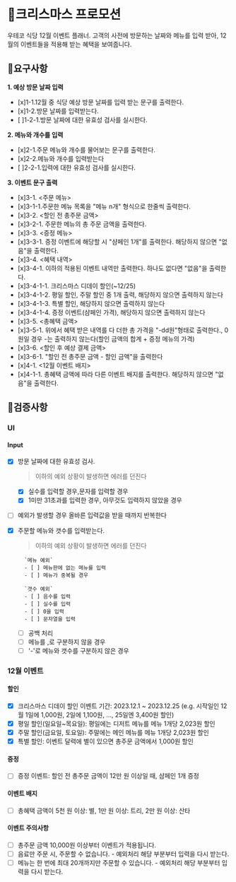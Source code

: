 # 🎅크리스마스 프로모션

우테코 식당 12월 이벤트 플래너.
고객의 사전에 방문하는 날짜와 메뉴를 입력 받아, 12월의 이벤트들을 적용해 받는 혜택을 보여줍니다.

## 🚩요구사항

**1. 예상 방문 날짜 입력**

- [x]1-1.12월 중 식당 예상 방문 날짜를 입력 받는 문구를 출력한다.
- [x]1-2.방문 날짜를 입력받는다.
- [ ]1-2-1.방문 날짜에 대한 유효성 검사를 실시한다.

**2. 메뉴와 개수를 입력**

- [x]2-1.주문 메뉴와 개수를 물어보는 문구를 출력한다.
- [x]2-2.메뉴와 개수를 입력받는다
- [ ]2-2-1.입력에 대한 유효성 검사를 실시한다.

**3. 이벤트 문구 출력**

- [x]3-1. <주문 메뉴>
- [x]3-1-1.주문한 메뉴 목록을 "메뉴 n개" 형식으로 한줄씩 출력한다.
- [x]3-2. <할인 전 총주문 금액>
- [x]3-2-1. 주문한 메뉴의 총 주문 금액을 출력한다.
- [x]3-3. <증정 메뉴>
- [x]3-3-1. 증정 이벤트에 해당할 시 "샴페인 1개"를 출력한다. 해당하지 않으면 "없음"을 출력한다.
- [x]3-4. <혜택 내역>
- [x]3-4-1. 이하의 적용된 이벤트 내역만 출력한다. 하나도 없다면 "없음"을 출력한다.
- [x]3-4-1-1. 크리스마스 디데이 할인(~12/25)
- [x]3-4-1-2. 평일 할인, 주말 할인 중 1개 출력, 해당하지 않으면 출력하지 않는다
- [x]3-4-1-3. 특별 할인, 해당하지 않으면 출력하지 않는다
- [x]3-4-1-4. 증정 이벤트(샴페인 가격), 해당하지 않으면 출력하지 않는다
- [x]3-5. <총혜택 금액>
- [x]3-5-1. 위에서 혜택 받은 내역를 다 더한 총 가격을 "-dd원"형태로 출력한다., 0원일 경우 -는 출력하지 않는다(할인 금액의 합계 + 증정 메뉴의 가격)
- [x]3-6. <할인 후 예상 결제 금액>
- [x]3-6-1. "할인 전 총주문 금액 - 할인 금액"을 출력한다
- [x]4-1. <12월 이벤트 배지>
- [x]4-1-1. 총혜택 금액에 따라 다른 이벤트 배지를 출력한다. 해당하지 않으면 "없음"을 출력한다.

## 📝검증사항

### UI

#### Input

- [x] 방문 날짜에 대한 유효성 검사.
  > 이하의 예외 상황이 발생하면 에러를 던진다
  - [x] 실수를 입력할 경우,문자를 입력할 경우
  - [x] 1미만 31초과를 입력한 경우, 아무것도 입력하지 않았을 경우
- [ ] 예외가 발생할 경우 올바른 입력값을 받을 때까지 반복한다

- [x] 주문할 메뉴와 갯수를 입력받는다.

  > 이하의 예외 상황이 발생하면 에러를 던진다

        `메뉴 예외`
        - [ ] 메뉴판에 없는 메뉴를 입력
        - [ ] 메뉴가 중복될 경우

        `갯수 예외`
        - [ ] 음수를 입력
        - [ ] 실수를 입력
        - [ ] 0을 입력
        - [ ] 문자열을 입력

  - [ ] 공백 처리
  - [ ] 메뉴를 ,로 구분하지 않을 경우
  - [ ] '-'로 메뉴와 갯수를 구분하지 않은 경우

### 12월 이벤트

#### 할인

- [x] 크리스마스 디데이 할인 이벤트 기간: 2023.12.1 ~ 2023.12.25
      (e.g. 시작일인 12월 1일에 1,000원, 2일에 1,100원, ..., 25일엔 3,400원 할인)
- [x] 평일 할인(일요일~목요일): 평일에는 디저트 메뉴를 메뉴 1개당 2,023원 할인
- [x] 주말 할인(금요일, 토요일): 주말에는 메인 메뉴를 메뉴 1개당 2,023원 할인
- [x] 특별 할인: 이벤트 달력에 별이 있으면 총주문 금액에서 1,000원 할인

#### 증정

- [ ] 증정 이벤트: 할인 전 총주문 금액이 12만 원 이상일 때, 샴페인 1개 증정

#### 이벤트 배지

- [ ] 총혜택 금액이 5천 원 이상: 별, 1만 원 이상: 트리, 2만 원 이상: 산타

#### 이벤트 주의사항

- [ ] 총주문 금액 10,000원 이상부터 이벤트가 적용됩니다.
- [ ] 음료만 주문 시, 주문할 수 없습니다. - 예외처리 해당 부분부터 입력을 다시 받는다.
- [ ] 메뉴는 한 번에 최대 20개까지만 주문할 수 있습니다. - 예외처리 해당 부분부터 입력을 다시 받는다.
